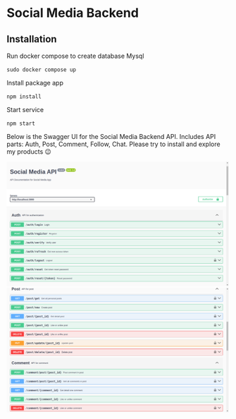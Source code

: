 # Social Media Backend
## Installation
Run docker compose to create database Mysql

```shell
sudo docker compose up
```
Install package app
```shell
npm install
```
Start service
```shell
npm start
```
Below is the Swagger UI for the Social Media Backend API. Includes API parts: Auth, Post, Comment, Follow, Chat. Please try to install and explore my products 😉

<img src="images/backend_api_ui_1.png"/>

<img src="images/backend_api_ui_2.png"/>